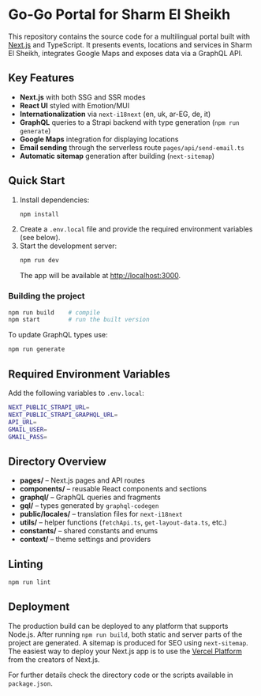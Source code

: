 # Go-Go Portal for Sharm El Sheikh

This repository contains the source code for a multilingual portal built with [Next.js](https://nextjs.org/) and TypeScript. It presents events, locations and services in Sharm El Sheikh, integrates Google Maps and exposes data via a GraphQL API.

## Key Features

- **Next.js** with both SSG and SSR modes
- **React UI** styled with Emotion/MUI
- **Internationalization** via `next-i18next` (en, uk, ar-EG, de, it)
- **GraphQL** queries to a Strapi backend with type generation (`npm run generate`)
- **Google Maps** integration for displaying locations
- **Email sending** through the serverless route `pages/api/send-email.ts`
- **Automatic sitemap** generation after building (`next-sitemap`)

## Quick Start

1. Install dependencies:
   ```bash
   npm install
   ```
2. Create a `.env.local` file and provide the required environment variables (see below).
3. Start the development server:
   ```bash
   npm run dev
   ```
   The app will be available at [http://localhost:3000](http://localhost:3000).

### Building the project

```bash
npm run build    # compile
npm start        # run the built version
```

To update GraphQL types use:

```bash
npm run generate
```

## Required Environment Variables

Add the following variables to `.env.local`:

```bash
NEXT_PUBLIC_STRAPI_URL=
NEXT_PUBLIC_STRAPI_GRAPHQL_URL=
API_URL=
GMAIL_USER=
GMAIL_PASS=
```

## Directory Overview

- **pages/** – Next.js pages and API routes
- **components/** – reusable React components and sections
- **graphql/** – GraphQL queries and fragments
- **gql/** – types generated by `graphql-codegen`
- **public/locales/** – translation files for `next-i18next`
- **utils/** – helper functions (`fetchApi.ts`, `get-layout-data.ts`, etc.)
- **constants/** – shared constants and enums
- **context/** – theme settings and providers

## Linting

```bash
npm run lint
```

## Deployment

The production build can be deployed to any platform that supports Node.js. After running `npm run build`, both static and server parts of the project are generated. A sitemap is produced for SEO using `next-sitemap`.
The easiest way to deploy your Next.js app is to use the [Vercel Platform](https://vercel.com/new?utm_medium=default-template&filter=next.js&utm_source=create-next-app&utm_campaign=create-next-app-readme) from the creators of Next.js.

For further details check the directory code or the scripts available in `package.json`.
